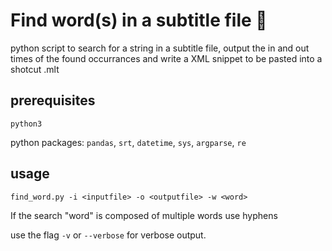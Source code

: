 # Find word(s) in a subtitle file 📑

python script to search for a string in a subtitle file,
output the in and out times of the found occurrances and
write a XML snippet to be pasted into a shotcut .mlt

## prerequisites

`python3`

python packages:
`pandas`, `srt`, `datetime`, `sys`, `argparse`, `re`

## usage

`find_word.py -i <inputfile> -o <outputfile> -w <word>`
  
If the search "word" is composed of multiple words use hyphens

use the flag `-v` or `--verbose` for verbose output.
